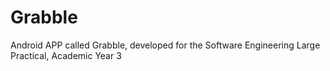 # Grabble
Android APP called Grabble, developed for the Software Engineering Large Practical, Academic Year 3
